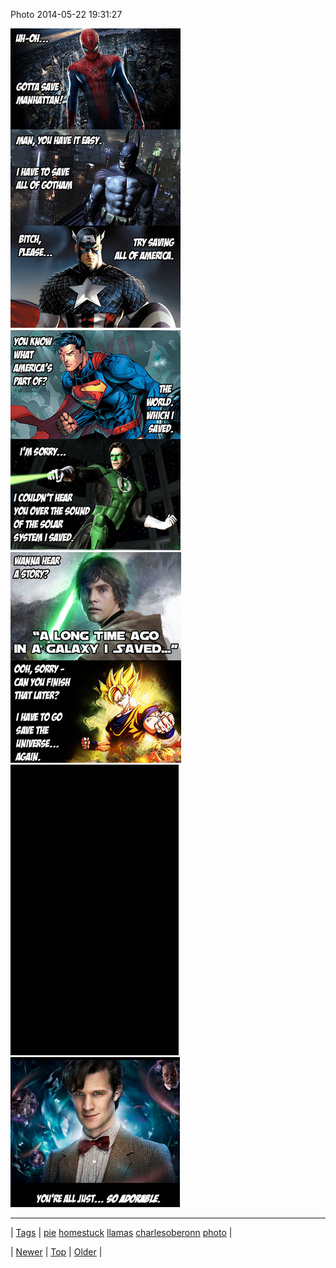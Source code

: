 <!--
title: Photo 2014-05-22 19
date: 2020-06-28T15:27:00.295Z
tags: pie, homestuck, llamas, charlesoberonn, photo
-->


Photo 2014-05-22 19:31:27

![](86524651309-0.png)
![](86524651309-1.png)
![](86524651309-2.png)
![](86524651309-3.png)
![](86524651309-4.png)

<!--BOTTOM-POST-NAVIGATION-->
---

| [Tags](tags.md) | [pie](tag-pie.md) [homestuck](tag-homestuck.md) [llamas](tag-llamas.md) [charlesoberonn](tag-charlesoberonn.md) [photo](tag-photo.md) |

| [Newer](86521313079.md) | [Top](index.md) | [Older](86566730876.md) |